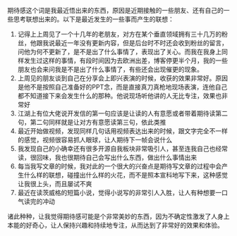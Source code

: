   
期待感这个词是我最近悟出来的东西，原因是近期接触的一些朋友、还有自己的一些思考联想出来的。以下是最近发生的一些事而产生的联想：

1. 记得上上周见了一个十几年的老朋友，对方在某个垂直领域拥有三十几万的粉丝，他跟我说最近一年没有更新内容，但是后台时不时还会收到粉丝的留言，问他为何不更新了，是不是出了什么事情了，表现出了关心。而我在我身上同样发生过这样的事情，有段时间因为去欧洲出差，博客停更半个月，我的一些朋友也会来问我是不是出了什么事情了，有些还会出现催更的现象。
2. 上周见的朋友谈到自己在分享会上即兴表演的时候，收获的效果非常好。原因是他不是按照自己准备好的PPT念，而是直接真刀真枪地现场表演，连他自己都不知道接下来会发生什么的那种。他说现场听他讲的人无比专注，效果也非常好
3. 江湖上有位大佬说开发信的第一句应该是让读的人有意愿或者带着期待读第二句，第二句同样就是让对方有意愿读第三句，依此类推
4. 最近开始做视频，发现同样几句话用视频表达出来的时候，跟文字完全不一样的感觉，视频很容易抓人眼球，让人期待下一帧会说什么
5. 我发现自己的小确幸还有很多开源自我板块非常吸引人，甚至连我自己也经常读，很回味，我也很期待自己会写出什么东西，做出什么事情出来
6. 每当我写文章的时候，我对此的一个很大的兴奋点是期待写文章的过程中会产生什么样的联想，碰撞出什么样的火花，而不是照本宣科地写下来，这种感觉让我很上头，而且屡试不爽
7. 最近在读茨威格的短篇小说，觉得小说写的非常引人入胜，让人有种想要一口气读完的冲动

诸此种种，让我觉得期待感可能是个非常美妙的东西，因为不确定性激发了人身上本能的好奇心，让人保持兴趣和持续地专注，从而达到了非常好的效果和体验。